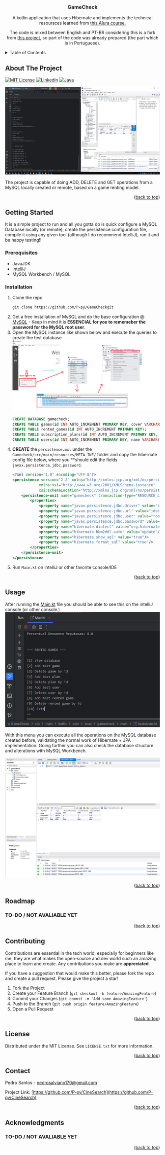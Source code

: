 <a name="readme-top"></a>

<!-- PROJECT SHIELDS -->
<!--
*** I'm using markdown "reference style" links for readability.
*** Reference links are enclosed in brackets [ ] instead of parentheses ( ).
*** See the bottom of this document for the declaration of the reference variables
*** for contributors-url, forks-url, etc. This is an optional, concise syntax you may use.
*** https://www.markdownguide.org/basic-syntax/#reference-style-links
-->



<!-- PROJECT LOGO -->
<br />
<div align="center">

<h3 align="center">GameCheck</h3>

  <p align="center">
    A kotlin application that uses Hibernate and implements the technical resoursces learned from <a href="https://cursos.alura.com.br/course/kotlin-persistindo-dados-hibernate">this Alura course.</a>
  </p>
  <p align="center">
    The code is mixed between English and PT-BR considering this is a fork from <a href="https://github.com/alura-cursos/3283-kotlin-alugames-curso3/">this project</a>, so part of the code was already prepared (the part which is in Portuguese).
  </p>
</div>


<!-- TABLE OF CONTENTS -->
<details>
  <summary>Table of Contents</summary>
  <ol>
    <li>
      <a href="#about-the-project">About The Project</a>
    </li>
    <li>
      <a href="#getting-started">Getting Started</a>
      <ul>
        <li><a href="#prerequisites">Prerequisites</a></li>
        <li><a href="#installation">Installation</a></li>
      </ul>
    </li>
    <li><a href="#usage">Usage</a></li>
    <li><a href="#roadmap">Roadmap</a></li>
    <li><a href="#contributing">Contributing</a></li>
    <li><a href="#license">License</a></li>
    <li><a href="#contact">Contact</a></li>
    <li><a href="#acknowledgments">Acknowledgments</a></li>
  </ol>
</details>



<!-- ABOUT THE PROJECT -->
## About The Project

[![MIT License][license-shield]][license-url]
[![LinkedIn][linkedin-shield]][linkedin-url]
[![Java](https://img.shields.io/badge/Kotlin-000000?style=for-the-badge&logo=kotlin&logoColor=white)](https://www.bing.com/search?q=kotlin+docs&cvid=09bf36b937384482bb11751d2fbd9c1a&gs_lcrp=EgZjaHJvbWUyBggAEEUYOTIGCAEQRRg8MgYIAhBFGDwyBggDEEUYQTIGCAQQRRhBMgYIBRBFGEEyCAgGEOkHGPxV0gEIMTEzN2owajmoAgCwAgE&FORM=ANAB01&PC=U531)

![Demo][product-screenshot]

The project is capable of doing ADD, DELETE and GET operations from a MySQL locally created or remote, based on a game renting model.

<p align="right">(<a href="#readme-top">back to top</a>)</p>

<!-- GETTING STARTED -->
## Getting Started

It is a simple project to run and all you gotta do is quick configure a MySQL Database locally (or remote), create the persistence configuration file, compile it using any given tool (although I do recommend IntelliJ), run it and be happy testing!!

### Prerequisites

* JavaJDK
* IntelliJ
* MySQL Workbench / MySQL

### Installation

1. Clone the repo
   ```sh
   git clone https://github.com/P-py/GameCheckgit
   ```
3. Get a free installation of MySQL and do the base configuration @ [MySQL](https://www.mysql.com/) - Keep in mind it is **ESSENCIAL for you to rememeber the password for the MySQL root user**.
4. Open the MySQL instance like shown below and execute the queries to create the test database
![Database config](./README_files/database-config.png)
   ```sql
   CREATE DATABASE gamecheck; 
   CREATE TABLE games(id INT AUTO_INCREMENT PRIMARY KEY, cover VARCHAR(255), description VARCHAR(255), price DOUBLE, title VARCHAR(100));
   CREATE TABLE rented_games(id INT AUTO_INCREMENT PRIMARY KEY);
   CREATE TABLE subscription_plans(id INT AUTO_INCREMENT PRIMARY KEY, type VARCHAR(255), discountPercentage DOUBLE, gamesIncluded INT, subscriptionFee DOUBLE);
   CREATE TABLE users(id INT AUTO_INCREMENT PRIMARY KEY, name VARCHAR(100), email VARCHAR(255), birthDate VARCHAR(15), user VARCHAR(100));
   ```
5. **CREATE** the `persistence.mxl` under the `Gamecheck/src/main/resources/META-INF/` folder and copy the hibernate config file below, where you **should edit the fields `javax.persistence.jdbc.password`.
    ```xml
    <?xml version="1.0" encoding="UTF-8"?>
    <persistence version="2.2" xmlns="http://xmlns.jcp.org/xml/ns/persistence"
                xmlns:xsi="http://www.w3.org/2001/XMLSchema-instance"
                xsi:schemaLocation="http://xmlns.jcp.org/xml/ns/persistence http://xmlns.jcp.org/xml/ns/persistence/persistence_2_2.xsd">
        <persistence-unit name="gamecheck" transaction-type="RESOURCE_LOCAL">
            <properties>
                <property name="javax.persistence.jdbc.driver" value="com.mysql.cj.jdbc.Driver"/>
                <property name="javax.persistence.jdbc.url" value="jdbc:mysql://localhost:3306/gamecheck"/>
                <property name="javax.persistence.jdbc.user" value="root"/>
                <property name="javax.persistence.jdbc.password" value="###"/>
                <property name="hibernate.dialect" value="org.hibernate.dialect.MySQL8Dialect"/>
                <property name="hibernate.hbm2ddl.auto" value="update"/>
                <property name="hibernate.show_sql" value="true"/>
                <property name="hibernate.format_sql" value="true"/>
            </properties>
        </persistence-unit>
    </persistence>
    ```
6. Run `Main.kt` on intelliJ or other favorite console/IDE

<p align="right">(<a href="#readme-top">back to top</a>)</p>



<!-- USAGE EXAMPLES -->
## Usage

After running the [Main.kt](./src/main/kotlin/com/local/gamecheck/main/Main.kt) file you should be able to see this on the intelliJ console (or other console.)
![Run-test-1](./readme_files/run-example-1.png)

With this menu you can execute all the operations on the MySQL database created before, validating the normal work of Hibernate + JPA implementation. Going further you can also check the database structure and alterations with MySQL Workbench.

![Run-test-2](./readme_files/run-example-2.png)

<p align="right">(<a href="#readme-top">back to top</a>)</p>


<!-- ROADMAP -->
## Roadmap

### TO-DO / NOT AVALIABLE YET

<p align="right">(<a href="#readme-top">back to top</a>)</p>



<!-- CONTRIBUTING -->
## Contributing

Contributions are essential in the tech world, especially for beginners like me, they are what makes the open-source and dev world such an amazing place to learn and create. Any contributions you make are **appreciated**.

If you have a suggestion that would make this better, please fork the repo and create a pull request. Please give the project a star!

1. Fork the Project
2. Create your Feature Branch (`git checkout -b feature/AmazingFeature`)
3. Commit your Changes (`git commit -m 'Add some AmazingFeature'`)
4. Push to the Branch (`git push origin feature/AmazingFeature`)
5. Open a Pull Request

<p align="right">(<a href="#readme-top">back to top</a>)</p>



<!-- LICENSE -->
## License

Distributed under the MIT License. See `LICENSE.txt` for more information.

<p align="right">(<a href="#readme-top">back to top</a>)</p>



<!-- CONTACT -->
## Contact

Pedro Santos - pedrosalviano170@gmail.com

Project Link: [https://github.com/P-py/CineSearch](https://github.com/P-py/CineSearch)

<p align="right">(<a href="#readme-top">back to top</a>)</p>



<!-- ACKNOWLEDGMENTS -->
## Acknowledgments

### TO-DO / NOT AVALIABLE YET

<p align="right">(<a href="#readme-top">back to top</a>)</p>



<!-- MARKDOWN LINKS & IMAGES -->
<!-- https://www.markdownguide.org/basic-syntax/#reference-style-links -->
[license-shield]: https://img.shields.io/github/license/P-py/CineSearch.svg?style=for-the-badge
[license-url]: https://github.com/P-py/CineSearch/blob/master/LICENSE.txt
[linkedin-shield]: https://img.shields.io/badge/-LinkedIn-black.svg?style=for-the-badge&logo=linkedin&colorB=555
[linkedin-url]: https://linkedin.com/in/linkedin_username
[product-screenshot]: README_files/demo.png
[database-config]: README_files/database-config.png